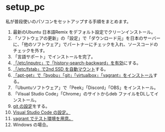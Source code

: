 # setup_pc
私が普段使いのパソコンをセットアップする手順をまとめます。  
  
  1. 最新のUbuntu 日本語Remix をデフォルト設定でクリーンインストール。  
  2. 「ソフトウェアの更新」の「設定」で「ダウンロード元」を日本のサーバーに、「他のソフトウェア」でパートナーにチェックを入れ、ソースコードのチェックを外す。  
  3. 「言語サポート」でインストールを完了。  
  4. [「/etc/inputrc」で「history-search-backward」を有効](https://github.com/78tch/setup_pc/blob/master/inputrc.md)にする。  
  5. [「/etc/fstab」で2nd SSD を自動マウント](https://github.com/78tch/setup_pc/blob/master/fstab.md)する。  
  6. [「apt-get」で「byobu」「git」「virtualbox」「vagrant」をインストール](https://github.com/78tch/setup_pc/blob/master/aptget.md)する。  
  7. 「Ubuntuソフトウェア」で「Peek」「Discord」「OBS」をインストール。  
  8. 「Visual Studio Code」「Chrome」のサイトからdeb ファイルをDLしてインストール。
  9. [git の設定](https://github.com/78tch/setup_pc/blob/master/git.md)をする。
  10. [Visual Studio Code の設定。](https://github.com/78tch/setup_pc/blob/master/vscode.md)
  11. [vagrant でテスト環境を用意。](https://github.com/78tch/setup_pc/blob/master/vagrant.md)
  12. Windows の場合。
  